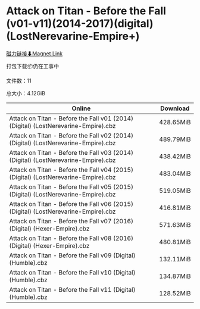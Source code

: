 # Attack on Titan - Before the Fall (v01-v11)(2014-2017)(digital)(LostNerevarine-Empire+)

[磁力链接⬇Magnet Link](magnet:?xt=urn:btih:dd0229f5f975bbe26ad4151649c35c0dc11a6758&dn=Attack%20on%20Titan%20-%20Before%20the%20Fall%20%28v01-v11%29%282014-2017%29%28digital%29%28LostNerevarine-Empire%2B%29)

打包下载📦仍在工事中

文件数：11

总大小：4.12GiB

Online | Download
--- | ---
Attack on Titan - Before the Fall v01 (2014) (Digital) (LostNerevarine-Empire).cbz | 428.65MiB
Attack on Titan - Before the Fall v02 (2014) (Digital) (LostNerevarine-Empire).cbz | 489.79MiB
Attack on Titan - Before the Fall v03 (2014) (Digital) (LostNerevarine-Empire).cbz | 438.42MiB
Attack on Titan - Before the Fall v04 (2015) (Digital) (LostNerevarine-Empire).cbz | 483.04MiB
Attack on Titan - Before the Fall v05 (2015) (Digital) (LostNerevarine-Empire).cbz | 519.05MiB
Attack on Titan - Before the Fall v06 (2015) (Digital) (LostNerevarine-Empire).cbz | 416.81MiB
Attack on Titan - Before the Fall v07 (2016) (Digital) (Hexer-Empire).cbz | 571.63MiB
Attack on Titan - Before the Fall v08 (2016) (Digital) (Hexer-Empire).cbz | 480.81MiB
Attack on Titan - Before the Fall v09 (Digital) (Humble).cbz | 132.11MiB
Attack on Titan - Before the Fall v10 (Digital) (Humble).cbz | 134.87MiB
Attack on Titan - Before the Fall v11 (Digital) (Humble).cbz | 128.52MiB